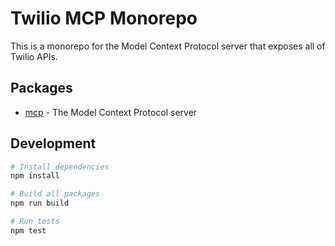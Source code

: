 # Twilio MCP Monorepo

This is a monorepo for the Model Context Protocol server that exposes all of Twilio APIs.

## Packages

- [mcp](/packages/mcp) - The Model Context Protocol server

## Development

```bash
# Install dependencies
npm install

# Build all packages
npm run build

# Run tests
npm test
```
